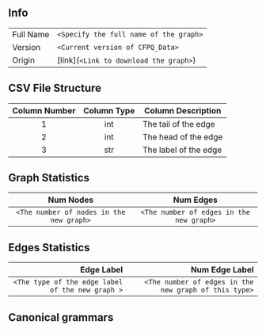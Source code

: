 <!-- ⚠ To suggest a new graph, you must fill in all the fields in the triangle brackets(``<>``) ⚠ -->

## Info
| | |
|---|---|
| Full Name | ``<Specify the full name of the graph>`` |
| Version | ``<Current version of CFPQ_Data>`` |
| Origin | [link](``<Link to download the graph>``) |

## CSV File Structure

| Column Number | Column Type | Column Description |
|:---:|:---:|---|
| 1 | int | The tail of the edge |
| 2 | int | The head of the edge |
| 3 | str | The label of the edge |

## Graph Statistics
| Num Nodes | Num Edges |
|:---:|:---:|
| ``<The number of nodes in the new graph>`` | ``<The number of edges in the new graph>`` |

## Edges Statistics
| Edge Label | Num Edge Label |
|---:|---:|
| ``<The type of the edge label of the new graph >`` | ``<The number of edges in the new graph of this type>`` |

## Canonical grammars

<LaTeX format of grammar>

<Pyformlang CFG format of grammar>
